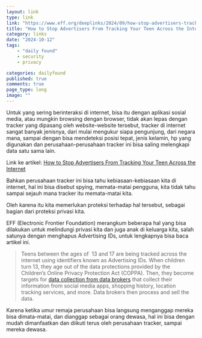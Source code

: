```yaml
---
layout: link
type: link
link: "https://www.eff.org/deeplinks/2024/09/how-stop-advertisers-tracking-your-teen-across-internet"
title: "How to Stop Advertisers From Tracking Your Teen Across the Internet"
category: links
date: "2024-10-12"
tags: 
    - "daily found"
    - security
    - privacy

categories: dailyfound
published: true
comments: true
page_type: long
image: ""
---
```


Untuk yang sering berinteraksi di internet, bisa itu dengan aplikasi sosial media, atau mungkin browsing dengan browser, tidak akan lepas dengan tracker yang dipasang oleh website-website tersebut, tracker di internet sangat banyak jenisnya, dari mulai mengukur siapa pengunjung, dari negara mana, sampai dengan bisa mendeteksi posisi tepat, jenis kelamin, hp yang digunakan dan perusahaan-perusahaan tracker ini bisa saling melengkapi data satu sama lain.

Link ke artikel: [How to Stop Advertisers From Tracking Your Teen Across the Internet](https://www.eff.org/deeplinks/2024/09/how-stop-advertisers-tracking-your-teen-across-internet)

Bahkan perusahaan tracker ini bisa tahu kebiasaan-kebiasaan kita di internet, hal ini bisa disebut spying, memata-matai pengguna, kita tidak tahu sampai sejauh mana tracker itu memata-matai kita.

Oleh karena itu kita memerlukan proteksi terhadap hal tersebut, sebagai bagian dari proteksi privasi kita.

EFF (Electronic Frontier Foundation) merangkum beberapa hal yang bisa dilakukan untuk melindungi privasi kita dan juga anak di keluarga kita, salah satunya dengan menghapus Advertising IDs, untuk lengkapnya bisa baca artikel ini. 

> Teens between the ages of  13 and 17 are being tracked across the internet using identifiers known as Advertising IDs. When children turn 13, they age out of the data protections provided by the Children’s Online Privacy Protection Act (COPPA). Then, they become targets for [data collection from data brokers](https://www.eff.org/deeplinks/2021/07/data-brokers-are-problem) that collect their information from social media apps, shopping history, location tracking services, and more. Data brokers then process and sell the data.


Karena ketika umur remaja perusahaan bisa langsung menganggap mereka bisa dimata-matai, dan dianggap sebagai orang dewasa, hal ini bisa dengan mudah dimanfaatkan dan diikuti terus oleh perusahaan tracker, sampai mereka dewasa.